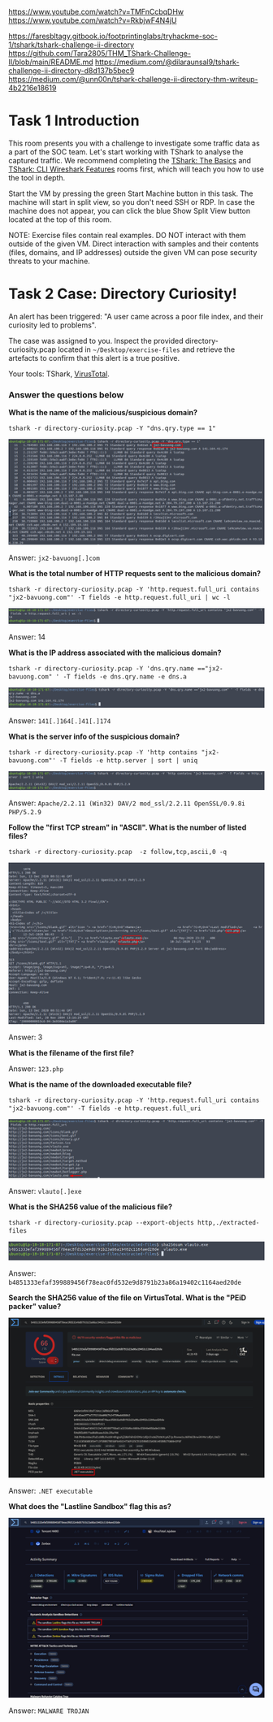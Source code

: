 
https://www.youtube.com/watch?v=TMFnCcbqDHw
https://www.youtube.com/watch?v=RkbjwF4N4jU


https://faresbltagy.gitbook.io/footprintinglabs/tryhackme-soc-1/tshark/tshark-challenge-ii-directory
https://github.com/Tara2805/THM_TShark-Challenge-II/blob/main/README.md
https://medium.com/@dilaraunsal9/tshark-challenge-ii-directory-d8d137b5bec9
https://medium.com/@unn00n/tshark-challenge-ii-directory-thm-writeup-4b2216e18619

# Task 1 Introduction

This room presents you with a challenge to investigate some traffic data as a part of the SOC team. Let's start working with TShark to analyse the captured traffic. We recommend completing the [TShark: The Basics](https://tryhackme.com/room/tsharkthebasics) and [TShark: CLI Wireshark Features](https://tryhackme.com/room/tsharkcliwiresharkfeatures) rooms first, which will teach you how to use the tool in depth.

Start the VM by pressing the green Start Machine button in this task. The machine will start in split view, so you don't need SSH or RDP. In case the machine does not appear, you can click the blue Show Split View button located at the top of this room.

NOTE: Exercise files contain real examples. DO NOT interact with them outside of the given VM. Direct interaction with samples and their contents (files, domains, and IP addresses) outside the given VM can pose security threats to your machine.

# Task 2 Case: Directory Curiosity!

An alert has been triggered: "A user came across a poor file index, and their curiosity led to problems".

The case was assigned to you. Inspect the provided directory-curiosity.pcap located in `~/Desktop/exercise-files` and retrieve the artefacts to confirm that this alert is a true positive.

Your tools: TShark, [VirusTotal](https://www.virustotal.com/).

### Answer the questions below

**What is the name of the malicious/suspicious domain?**

```
tshark -r directory-curiosity.pcap -Y "dns.qry.type == 1"
```

![](03%20-%20Network%20Security%20and%20Traffic%20Analysis/_resources/15%20Tshark%20Challenge%202%20-%20Directory/d9a9abe23297c6d04d7ed6e9720aceb1_MD5.jpg)

Answer: `jx2-bavuong[.]com`

**What is the total number of HTTP requests sent to the malicious domain?**

```
tshark -r directory-curiosity.pcap -Y 'http.request.full_uri contains "jx2-bavuong.com"' -T fields -e http.request.full_uri | wc -l
```

![](03%20-%20Network%20Security%20and%20Traffic%20Analysis/_resources/15%20Tshark%20Challenge%202%20-%20Directory/21fc0d90cb74c84c13309670c1ee92dd_MD5.jpg)

Answer: 14

**What is the IP address associated with the malicious domain?**

```
tshark -r directory-curiosity.pcap -Y 'dns.qry.name =="jx2-bavuong.com" ' -T fields -e dns.qry.name -e dns.a
```

![](03%20-%20Network%20Security%20and%20Traffic%20Analysis/_resources/15%20Tshark%20Challenge%202%20-%20Directory/1ad0da28c00ca878bdf4f049b17ed016_MD5.jpg)

Answer: `141[.]164[.]41[.]174`

**What is the server info of the suspicious domain?**

```
tshark -r directory-curiosity.pcap -Y 'http contains "jx2-bavuong.com"' -T fields -e http.server | sort | uniq
```

![](03%20-%20Network%20Security%20and%20Traffic%20Analysis/_resources/15%20Tshark%20Challenge%202%20-%20Directory/6d92dd78ccd6572bfc7043e990edc8e8_MD5.jpg)

Answer: `Apache/2.2.11 (Win32) DAV/2 mod_ssl/2.2.11 OpenSSL/0.9.8i PHP/5.2.9`

**Follow the "first TCP stream" in "ASCII". What is the number of listed files?**

```
tshark -r directory-curiosity.pcap  -z follow,tcp,ascii,0 -q
```

![](03%20-%20Network%20Security%20and%20Traffic%20Analysis/_resources/15%20Tshark%20Challenge%202%20-%20Directory/81ff3cacd85925ed43b00d17429a6112_MD5.jpg)

Answer: 3

**What is the filename of the first file?**

Answer: `123.php`

**What is the name of the downloaded executable file?**

```
tshark -r directory-curiosity.pcap -Y 'http.request.full_uri contains "jx2-bavuong.com"' -T fields -e http.request.full_uri
```

![](03%20-%20Network%20Security%20and%20Traffic%20Analysis/_resources/15%20Tshark%20Challenge%202%20-%20Directory/1cf56fe7ceba32c6a1b861f44d6e91bd_MD5.jpg)

Answer: `vlauto[.]exe`

**What is the SHA256 value of the malicious file?**

```
tshark -r directory-curiosity.pcap --export-objects http,./extracted-files
```

![](03%20-%20Network%20Security%20and%20Traffic%20Analysis/_resources/15%20Tshark%20Challenge%202%20-%20Directory/d535b91ec65cce542ce61a6820a081a6_MD5.jpg)

Answer: `b4851333efaf399889456f78eac0fd532e9d8791b23a86a19402c1164aed20de`

**Search the SHA256 value of the file on VirtusTotal. What is the "PEiD packer" value?**

![](03%20-%20Network%20Security%20and%20Traffic%20Analysis/_resources/15%20Tshark%20Challenge%202%20-%20Directory/bacf5a8cc17dee1c88e598aa4ed1825d_MD5.jpg)

Answer: `.NET executable`

**What does the "Lastline Sandbox" flag this as?**

![](03%20-%20Network%20Security%20and%20Traffic%20Analysis/_resources/15%20Tshark%20Challenge%202%20-%20Directory/e938cb257e14a87e817adb76e5fc3109_MD5.jpg)

Answer: `MALWARE TROJAN`

